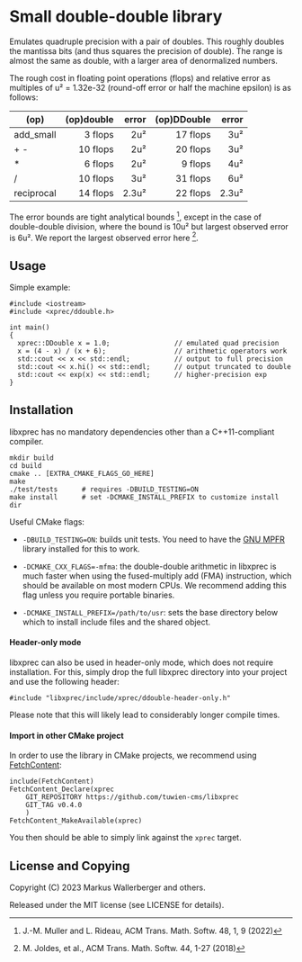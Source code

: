 Small double-double library
===========================

Emulates quadruple precision with a pair of doubles.  This roughly doubles
the mantissa bits (and thus squares the precision of double).  The range
is almost the same as double, with a larger area of denormalized numbers.

The rough cost in floating point operations (flops) and relative error as
multiples of u² = 1.32e-32 (round-off error or half the machine epsilon) is
as follows:

  | (op)       | (op)double | error | (op)DDouble | error |
  |------------|-----------:|------:|------------:|------:|
  | add_small  |    3 flops |   2u² |    17 flops |   3u² |
  | + -        |   10 flops |   2u² |    20 flops |   3u² |
  | *          |    6 flops |   2u² |     9 flops |   4u² |
  | /          |   10 flops |   3u² |    31 flops |   6u² |
  | reciprocal |   14 flops | 2.3u² |    22 flops | 2.3u² |

The error bounds are tight analytical bounds [^2], except in the case of
double-double division, where the bound is 10u² but largest observed error
is 6u². We report the largest observed error here [^1].

[^1]: M. Joldes, et al., ACM Trans. Math. Softw. 44, 1-27 (2018)
[^2]: J.-M. Muller and L. Rideau, ACM Trans. Math. Softw. 48, 1, 9 (2022)

Usage
-----
Simple example:

    #include <iostream>
    #include <xprec/ddouble.h>

    int main()
    {
      xprec::DDouble x = 1.0;                // emulated quad precision
      x = (4 - x) / (x + 6);                 // arithmetic operators work
      std::cout << x << std::endl;           // output to full precision
      std::cout << x.hi() << std::endl;      // output truncated to double
      std::cout << exp(x) << std::endl;      // higher-precision exp
    }

Installation
------------
libxprec has no mandatory dependencies other than a C++11-compliant compiler.

    mkdir build
    cd build
    cmake .. [EXTRA_CMAKE_FLAGS_GO_HERE]
    make
    ./test/tests      # requires -DBUILD_TESTING=ON
    make install      # set -DCMAKE_INSTALL_PREFIX to customize install dir

Useful CMake flags:

 - `-DBUILD_TESTING=ON`: builds unit tests. You need to have the [GNU MPFR]
   library installed for this to work.

 - `-DCMAKE_CXX_FLAGS=-mfma`: the double-double arithmetic in libxprec is much
   faster when using the fused-multiply add (FMA) instruction, which should
   be available on most modern CPUs. We recommend adding this flag unless you
   require portable binaries.

 - `-DCMAKE_INSTALL_PREFIX=/path/to/usr`: sets the base directory below which
   to install include files and the shared object.

#### Header-only mode ####
libxprec can also be used in header-only mode, which does not require
installation. For this, simply drop the full libxprec directory into your project
and use the following header:

    #include "libxprec/include/xprec/ddouble-header-only.h"

Please note that this will likely lead to considerably longer compile times.

[GNU MPFR]: https://www.mpfr.org/

#### Import in other CMake project ####
In order to use the library in CMake projects, we recommend using [FetchContent]:

    include(FetchContent)
    FetchContent_Declare(xprec
        GIT_REPOSITORY https://github.com/tuwien-cms/libxprec
        GIT_TAG v0.4.0
        )
    FetchContent_MakeAvailable(xprec)

You then should be able to simply link against the `xprec` target.

[FetchContent]: https://cmake.org/cmake/help/latest/module/FetchContent.html

License and Copying
-------------------
Copyright (C) 2023 Markus Wallerberger and others.

Released under the MIT license (see LICENSE for details).

